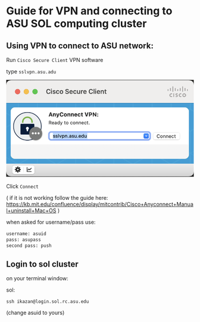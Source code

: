 # Guide for VPN and connecting to ASU SOL computing cluster

## Using VPN to connect to ASU network:

Run `Cisco Secure Client` VPN software

type `sslvpn.asu.adu`

![Screenshot](VPN/VPN_1.png)

Click `Connect`

( if it is not working follow the guide here: https://kb.mit.edu/confluence/display/mitcontrib/Cisco+Anyconnect+Manual+uninstall+Mac+OS )

when asked for username/pass use:

```
username: asuid
pass: asupass
second pass: push 
```

## Login to sol cluster

on your terminal window:

sol:

```
ssh ikazan@login.sol.rc.asu.edu
```

(change asuid to yours)
